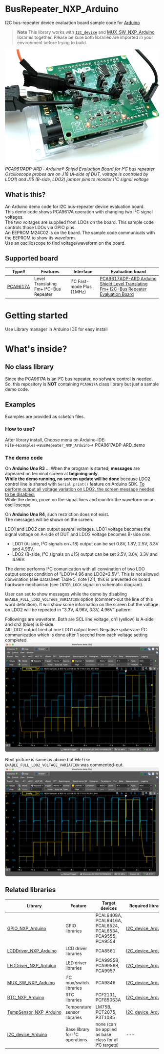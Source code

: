 # BusRepeater_NXP_Arduino
I2C bus-repeater device evaluation board sample code for [Arduino](https://www.arduino.cc) 

> **Note**
This library works with [`I2C_device`](https://github.com/teddokano/I2C_device_Arduino) and [MUX_SW_NXP_Arduino](https://github.com/teddokano/MUX_SW_NXP_Arduino) libraries together. Please be sure both libraries are imported in your environment before trying to build. 

![Boards](https://github.com/teddokano/additional_files/blob/main/BusRepeater_NXP_Arduino/board.jpg)  
_PCA9617ADP-ARD : Arduino® Shield Evaluation Board for I²C bus repeater_  
_Oscilloscope probes are on J18 (A-side of DUT, voltage is controled by LDO1) and J15 (B-side, LDO2) jumper pins to monitor I²C signal voltage_

## What is this?
An Arduino demo code for I2C bus-repeater device evaluation board.  
This demo code shows PCA9617A operation with changing two I²C signal voltages.  
The two voltages are supplied from LDOs on the board. This sample code controls those LDOs via GPIO pins.  
An EEPROM:M24C02 is on the board. The sample code communicats with the EEPROM to show its waveform.  
Use an oscilloscope to find voltage/waveform on the board. 

## Supported board
Type#|Features|Interface|Evaluation board
---|---|---|---
[PCA9617A](https://www.nxp.com/products/interfaces/ic-spi-i3c-interface-devices/ic-bus-repeaters-hubs-extenders/level-translating-fm-plus-ic-bus-repeater:PCA9617A)	|Level Translating Fm+ I²C-Bus Repeater	|I²C Fast-mode Plus (1MHz)			|[PCA9617ADP-ARD Arduino Shield Level Translating Fm+ I2C-Bus Repeater Evaluation Board](https://www.nxp.com/design/design-center/development-boards/analog-toolbox/arduino-shields-solutions/pca9617adp-ard-arduino-shield-level-translating-fm-plus-ic-bus-repeater-evaluation-board:PCA9617ADP-ARD)

# Getting started

Use Library manager in Arduino IDE for easy install

# What's inside?

## No class library
Since the PCA9617A is an I²C bus repeater, no sofware control is needed.  
So, this repository is **NOT** containing `PCA9617A` class library but just a sample demo code.  

## Examples
Examples are provided as scketch files.

### How to use?

After library install, Choose menu on Arduino-IDE: `File`→`Examples`→`BusRepeater_NXP_Arduino`→ PCA9617ADP-ARD_demo

### The demo code

On **Arduino Uno R3** ...
When the program is started, **messages** are appeared on terminal screen at **begining only**.  
**While the demo running, no screen update will be done** because LDO2 control line is shared with `Serial.print()` feature on Arduino SDK. 
<U>To perform output all voltage variation on LDO2, the screen message needed to be disabled.</U>  
While the demo, prove on the signal lines and monitor the waveform on an oscilloscope.  

On **Arduino Uno R4**, such restriction does not exist.  
The messages will be shown on the screen.  

LDO1 and LDO2 can output several voltages. LDO1 voltage becomes the signal voltage on A-side of DUT and LDO2 voltage becomes B-side one.  
- LDO1 (A-side, I²C signals on J18) output can be set 0.8V, 1.8V, 2.5V, 3.3V and 4.96V.  
- LDO2 (B-side, I²C signals on J15) output can be set 2.5V, 3.0V, 3.3V and 4.96V.   

The demo performs I²C comunication with all convination of two LDO output except condition of "LDO1=4.96 and LDO2=2.5V". This is not allowed convination (see datasheet Table 5, note \[2\]), this is prevented on board hardware mechanism (see `INTER_LOCK` signal on schematic diagram).  

User can set to show messages while the demo by disabling `ENABLE_FULL_LDO2_VOLTAGE_VARIATION` option (comment-out the line of this word definition). It will show some information on the screen but the voltage on LDO2 will be repeated in "3.3V, 4.96V, 3.3V, 4.96V" pattern.  

Followings are waveform. Both are SCL line voltage, ch1 (yellow) is A-side and ch2 (blue) is B-side.  
All LDO2 output tried at one LDO1 output level. 
Negative spikes are I²C communication which is done after 1 second from each voltage setting completed.  
![Waveforms](https://github.com/teddokano/additional_files/blob/main/BusRepeater_NXP_Arduino/waveform0.png)  

Next picture is same as above but `#define ENABLE_FULL_LDO2_VOLTAGE_VARIATION` was commented-out.  
![Waveforms](https://github.com/teddokano/additional_files/blob/main/BusRepeater_NXP_Arduino/waveform1.png)  

## Related libraries
Library|Feature|Target devices|Required library
---|---|---|---
[GPIO_NXP_Arduino](https://github.com/teddokano/GPIO_NXP_Arduino)				|GPIO libraries						|PCAL6408A, PCAL6416A, PCAL6524, PCAL6534, PCA9555, PCA9554	|[I2C_device_Arduino](https://github.com/teddokano/I2C_device_Arduino)
[LCDDriver_NXP_Arduino](https://github.com/teddokano/LCDDriver_NXP_Arduino)		|LCD driver libraries				|PCA8561						|[I2C_device_Arduino](https://github.com/teddokano/I2C_device_Arduino)
[LEDDriver_NXP_Arduino](https://github.com/teddokano/LEDDriver_NXP_Arduino)		|LED driver libraries				|PCA9955B, PCA9956B, PCA9957	|[I2C_device_Arduino](https://github.com/teddokano/I2C_device_Arduino)
[MUX_SW_NXP_Arduino](https://github.com/teddokano/MUX_SW_NXP_Arduino)			|I²C mux/switch libraries			|PCA9846						|[I2C_device_Arduino](https://github.com/teddokano/I2C_device_Arduino)
[RTC_NXP_Arduino](https://github.com/teddokano/RTC_NXP_Arduino)					|RTC libraries						|PCF2131, PCF85063A				|[I2C_device_Arduino](https://github.com/teddokano/I2C_device_Arduino)
[TempSensor_NXP_Arduino](https://github.com/teddokano/TempSensor_NXP_Arduino)	|Temperature sensor libraries		|LM75B, PCT2075, P3T1085		|[I2C_device_Arduino](https://github.com/teddokano/I2C_device_Arduino)
[I2C_device_Arduino](https://github.com/teddokano/I2C_device_Arduino)			|Base library for I²C operations	|none (can be applied as base class for all I²C targets)|---
